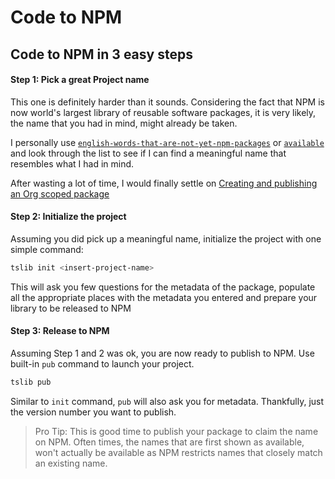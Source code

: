 # Code to NPM

## Code to NPM in 3 easy steps

#### Step 1: Pick a great Project name

This one is definitely harder than it sounds. Considering the fact that NPM is now world's largest library of reusable software packages, it is very likely, the name that you had in mind, might already be taken.

I personally use [`english-words-that-are-not-yet-npm-packages`](https://www.npmjs.com/package/english-words-that-are-not-yet-npm-packages) or [`available`](https://www.npmjs.com/package/available) and look through the list to see if I can find a meaningful name that resembles what I had in mind.

After wasting a lot of time, I would finally settle on [Creating and publishing an Org scoped package](https://docs.npmjs.com/creating-and-publishing-an-org-scoped-package)

#### Step 2: Initialize the project

Assuming you did pick up a meaningful name, initialize the project with one simple command:

```bash
tslib init <insert-project-name>
```

This will ask you few questions for the metadata of the package, populate all the appropriate places with the metadata you entered and prepare your library to be released to NPM

#### Step 3: Release to NPM

Assuming Step 1 and 2 was ok, you are now ready to publish to NPM. Use built-in `pub` command to launch your project.

```bash
tslib pub
```

Similar to `init` command, `pub` will also ask you for metadata. Thankfully, just the version number you want to publish.

> Pro Tip: This is good time to publish your package to claim the name on NPM. Often times, the names that are first shown as available, won't actually be available as NPM restricts names that closely match an existing name.
